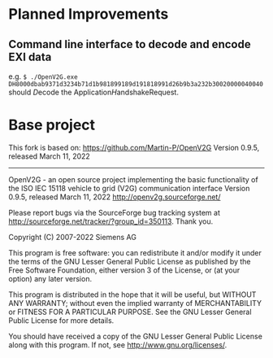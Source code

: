 # Planned Improvements
## Command line interface to decode and encode EXI data

e.g. `$ ./OpenV2G.exe DH8000dbab9371d3234b71d1b981899189d191818991d26b9b3a232b30020000040040` should *D*ecode the Application*H*andshakeRequest.


# Base project
This fork is based on:
https://github.com/Martin-P/OpenV2G
Version 0.9.5, released March 11, 2022

-------------------------------------------------------------------------
OpenV2G - an open source project implementing the basic functionality of the ISO IEC 15118 vehicle to grid (V2G) communication interface 
Version 0.9.5, released March 11, 2022
http://openv2g.sourceforge.net/

Please report bugs via the SourceForge bug tracking system at http://sourceforge.net/tracker/?group_id=350113.
Thank you.

Copyright (C) 2007-2022 Siemens AG

This program is free software: you can redistribute it and/or modify
it under the terms of the GNU Lesser General Public License as published
by the Free Software Foundation, either version 3 of the License, or
(at your option) any later version.

This program is distributed in the hope that it will be useful,
but WITHOUT ANY WARRANTY; without even the implied warranty of
MERCHANTABILITY or FITNESS FOR A PARTICULAR PURPOSE.  See the
GNU Lesser General Public License for more details.

You should have received a copy of the GNU Lesser General Public License
along with this program. If not, see <http://www.gnu.org/licenses/>.

